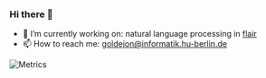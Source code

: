 ### Hi there 👋


- 🔭 I’m currently working on: natural language processing in [flair](https://github.com/flairNLP/flair)
- 📫 How to reach me: [goldejon@informatik.hu-berlin.de](mailto:goldejon@informatik.hu-berlin.de)


![Metrics](https://github.com/whoisjones/whoisjones/blob/main/github-metrics.svg)
